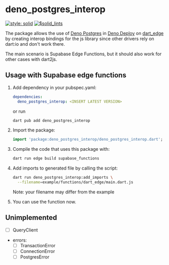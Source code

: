 # deno_postgres_interop
[![style: solid](https://img.shields.io/badge/style-solid-orange)](https://pub.dev/packages/solid_lints)
[![$solid_lints](https://nokycucwgzweensacwfy.supabase.co/functions/v1/get_project_badge?projectName=deno_postgres_interop)](https://www.worklog.ai)

The package allows the use
of [Deno Postgres](https://deno.land/x/postgres)
in [Deno Deploy](https://deno.com/deploy)
on [dart_edge](https://docs.dartedge.dev/)
by creating interop bindings for the js library
since other drivers rely on dart:io and don't work there.

The main scenario is Supabase Edge Functions, but it should also work for other cases with dart2js.

## Usage with Supabase edge functions
1. Add dependency in your pubspec.yaml:
   ```yaml
   dependencies:
     deno_postgres_interop: <INSERT LATEST VERSION>
   ```

   or run

   ```bash
   dart pub add deno_postgres_interop
   ```

2. Import the package:
   ```dart
   import 'package:deno_postgres_interop/deno_postgres_interop.dart';
   ```

3. Compile the code that uses this package with:
   ```bash
   dart run edge build supabase_functions
   ```

4. Add imports to generated file by calling the script:
   ```bash
   dart run deno_postgres_interop:add_imports \
     --filename=example/functions/dart_edge/main.dart.js
   ```
   Note: your filename may differ from the example

5. You can use the function now.

## Unimplemented
- [ ] QueryClient

- errors:
  - [ ] TransactionError
  - [ ] ConnectionError
  - [ ] PostgresError
